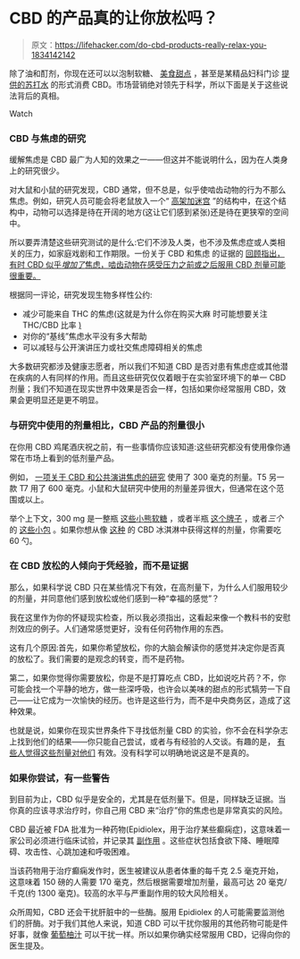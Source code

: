 # CBD 的产品真的让你放松吗？

> 原文：<https://lifehacker.com/do-cbd-products-really-relax-you-1834142142>

除了油和酊剂，你现在还可以以泡制软糖、 [美食甜点](https://www.foodabletv.com/blog/cbd-infused-cocktails-ice-cream-and-desserts-are-on-the-rise) ，甚至是某精品妇科门诊 [提供的苏打水](https://jezebel.com/tia-the-boutique-gyno-wants-a-whole-lot-of-data-about-1833469897) 的形式消费 CBD。市场营销绝对领先于科学，所以下面是关于这些说法背后的真相。

Watch

### CBD 与焦虑的研究

缓解焦虑是 CBD 最广为人知的效果之一——但这并不能说明什么，因为在人类身上的研究很少。

对大鼠和小鼠的研究发现，CBD 通常，但不总是，似乎使啮齿动物的行为不那么焦虑。例如，研究人员可能会将老鼠放入一个“ [高架加迷宫](https://en.wikipedia.org/wiki/Elevated_plus_maze) ”的结构中，在这个结构中，动物可以选择是待在开阔的地方(这让它们感到紧张)还是待在更狭窄的空间中。

所以要弄清楚这些研究测试的是什么:它们不涉及人类，也不涉及焦虑症或人类相关的压力，如家庭戏剧和工作期限。一份关于 CBD 和焦虑 的证据的 [回顾指出，有时 CBD 似乎*增加了*焦虑，啮齿动物在感受压力之前或之后服用 CBD 剂量可能很重要。](https://link.springer.com/article/10.1007/s13311-015-0387-1#Sec18)

根据同一评论，研究发现生物多样性公约:

*   减少可能来自 THC 的焦虑(这就是为什么你在购买大麻 时可能想要关注 THC/CBD 比率 [)](https://lifehacker.com/for-a-better-cannabis-shopping-experience-focus-on-how-1834111510)
*   对你的“基线”焦虑水平没有多大帮助
*   可以减轻与公开演讲压力或社交焦虑障碍相关的焦虑

大多数研究都涉及健康志愿者，所以我们不知道 CBD 是否对患有焦虑症或其他潜在疾病的人有同样的作用。而且这些研究仅仅着眼于在实验室环境下的单一 CBD 剂量；我们不知道在现实世界中效果是否会一样，包括如果你经常服用 CBD，效果会更明显还是更不明显。

### 与研究中使用的剂量相比，CBD 产品的剂量很小

在你用 CBD 鸡尾酒庆祝之前，有一些事情你应该知道:这些研究都没有使用像你通常在市场上看到的低剂量产品。

例如， [一项关于 CBD 和公共演讲焦虑的研究](https://www.ncbi.nlm.nih.gov/pmc/articles/PMC3079847/) 使用了 300 毫克的剂量。T5 另一款 T7 用了 600 毫克。小鼠和大鼠研究中使用的剂量差异很大，但通常在这个范围或以上。

举个上下文，300 mg 是一整瓶 [这些小熊软糖](https://notpot.com/products/vegan-cbd-gummies) ，或者半瓶 [这个牌子](https://purekana.com/collections/cbd-gummies/) ，或者*三个*的 [这些小包](https://www.diamondcbd.com/products/relax-gummies-cbd-infused-watermelon-slices-100mg) 。如果你想从像 [这种](https://www.forbes.com/sites/lesliekelly/2019/01/16/van-leeuwens-new-cbd-oil-infused-ice-cream-is-awesome/#7eba672a4416) 的 CBD 冰淇淋中获得这样的剂量，你需要吃 60 勺。

### 在 CBD 放松的人倾向于凭经验，而不是证据

那么，如果科学说 CBD 只在某些情况下有效，在高剂量下，为什么人们服用较少的剂量，并同意他们感到放松或他们感到一种“幸福的感觉”？

我在这里作为你的怀疑现实检查，所以我必须指出，这看起来像一个教科书的安慰剂效应的例子。人们通常感觉更好，没有任何药物作用的东西。

这有几个原因:首先，如果你希望放松，你的大脑会解读你的感觉并决定你是否真的放松了。我们需要的是观念的转变，而不是药物。

第二，如果你觉得你需要放松，你是不是打算吃点 CBD，比如说吃片药？不，你可能会找一个平静的地方，做一些深呼吸，也许会以美味的甜点的形式犒劳一下自己——让它成为一次愉快的经历。也许是这些行为，而不是中央商务区，造成了这种效果。

也就是说，如果你在现实世界条件下寻找低剂量 CBD 的实验，你不会在科学杂志上找到他们的结果——你只能自己尝试，或者与有经验的人交谈。有趣的是， [有些人觉得这些剂量对他们](https://www.projectcbd.org/how-to/cbd-dosage) 有效。没有科学可以明确地说这是不是真的。

### 如果你尝试，有一些警告

到目前为止，CBD 似乎是安全的，尤其是在低剂量下。但是，同样缺乏证据。当你真的应该寻求治疗时，你自己用 CBD 来“治疗”你的焦虑也是非常真实的风险。

CBD 最近被 FDA 批准为一种药物(Epidiolex，用于治疗某些癫痫症)，这意味着一家公司必须进行临床试验，并记录其 [副作用](https://www.drugs.com/sfx/epidiolex-side-effects.html) 。这些症状包括食欲下降、睡眠障碍、攻击性、心跳加速和呼吸困难。

当该药物用于治疗癫痫发作时，医生被建议从患者体重的每千克 2.5 毫克开始，这意味着 150 磅的人需要 170 毫克，然后根据需要增加剂量，最高可达 20 毫克/千克(约 1300 毫克)。较高的水平与严重副作用的较大风险相关。

众所周知，CBD 还会干扰肝脏中的一些酶。服用 Epidiolex 的人可能需要监测他们的肝酶。对于我们其他人来说，知道 CBD 可以干扰你服用的其他药物可能是件好事，就像 [葡萄柚汁](https://lifehacker.com/why-you-shouldn-t-take-some-medicines-with-grapefruit-j-1755800582) 可以干扰一样。所以如果你确实经常服用 CBD，记得向你的医生提及。